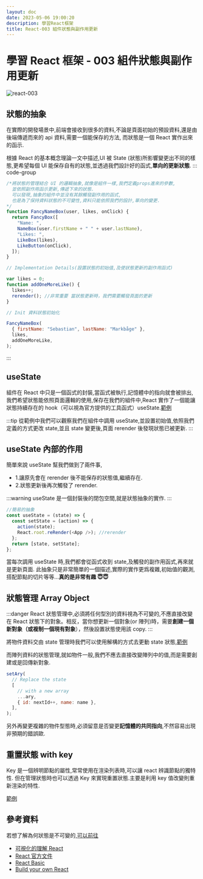 ```yaml
---
layout: doc
date: 2023-05-06 19:00:20
description: 學習React框架
title: React-003 組件狀態與副作用更新
---
```


# 學習 React 框架 - 003 組件狀態與副作用更新

<PageInfo/>

![react-003](/assets/images/react/react-003.png)

## 狀態的抽象

在實際的開發場景中,前端會接收到很多的資料,不論是頁面初始的預設資料,還是由後端傳遞而來的 api 資料,需要一個能保存的方法,
而狀態是一個 React 實作出來的函示.

根據 React 的基本概念理論一文中描述,UI 被 State (狀態)所影響變更出不同的樣態,更希望每個 UI 能保存自有的狀態,並透過我們設計好的函式,**單向的更新狀態**.
::: code-group

```javascript [引用自基本概念]
/*將狀態的管理結合 UI 的邏輯抽象,就像是組件一樣,我們定義props進來的參數,
  並依照副作用函示更新,傳遞下來的狀態.
  可以發現,抽象的組件中並沒有其餘觸發副作用的函式,
  也是為了保持資料狀態的不可變性,資料只能依照我們的設計,單向的變更.
*/
function FancyNameBox(user, likes, onClick) {
  return FancyBox([
    "Name: ",
    NameBox(user.firstName + " " + user.lastName),
    "Likes: ",
    LikeBox(likes),
    LikeButton(onClick),
  ]);
}

// Implementation Details(設置狀態的初始值,及使狀態更新的副作用函式)

var likes = 0;
function addOneMoreLike() {
  likes++;
  rerender(); //非常重要 當狀態更新時，我們需要觸發頁面的更新
}

// Init 資料狀態初始化

FancyNameBox(
  { firstName: "Sebastian", lastName: "Markbåge" },
  likes,
  addOneMoreLike,
);
```

:::

## useState

組件在 React 中只是一個函式的封裝,當函式被執行,記憶體中的指向就會被排出,我們希望狀態能依照頁面邏輯的使用,保存在我們的組件中,React 實作了一個能讓狀態持續存在的 hook（可以視為官方提供的工具函式）useState.[範例](https://codepen.io/eepson123tw/pen/NWOyNYP?editors=1010)

:::tip
從範例中我們可以觀察我們在組件中調用 useState,並設置初始值,依照我們定義的方式更改 state,並且 state 變更後,頁面 rerender 後發現狀態已被更新.
:::

## useState 內部的作用

簡單來說 useState 幫我們做到了兩件事,

- 1.讓原先會在 rerender 後不能保存的狀態值,繼續存在.
- 2.狀態更新後再次觸發了 rerender.

:::warning
useState 是一個封裝後的閉包空間,就是狀態抽象的實作.
:::

```javascript
//簡易的抽象
const useState = (state) => {
  const setState = (action) => {
    action(state);
    React.root.reRender(<App />); //rerender
  };
  return [state, setState];
};
```

當每次調用 useState 時,我們都會從函式收到 state,及觸發的副作用函式,再來就是更新頁面.
此抽象只是非常簡單的一個描述,實際的實作更爲複雜,初始值的觀測,搭配節點的切片等等...**真的是非常有趣 😇😇**

## 狀態管理 Array Object

:::danger
React 狀態管理中,必須將任何型別的資料視為不可變的,不應直接改變在 React 狀態下的對象。相反，當你想更新一個對象(or 陣列)時，需要**創建一個新對象（或複制一個現有對象**），然後設置狀態使用該 copy.
:::

將物件資料交由 state 管理時我們可以使用解構的方式去更動 state 狀態,[範例](https://codepen.io/eepson123tw/pen/NWOyNYP?editors=1011)

而陣列資料的狀態管理,就如物件一般,我們不應去直接改變陣列中的值,而是需要創建或是回傳新對象.

```js
setAry(
  // Replace the state
  [
    // with a new array
    ...ary,
    { id: nextId++, name: name },
  ],
);
```

另外再變更複雜的物件型態時,必須留意是否變更**記憶體的共同指向**,不然容易出現非預期的錯誤歐.

## 重置狀態 with key

Key 是一個辨明節點的屬性,常常使用在渲染列表時,可以讓 react 辨識節點的獨特性.
但在管理狀態時也可以透過 Key 來實現重置狀態.主要是利用 key 值改變則重新渲染的特性.

[範例](https://codepen.io/eepson123tw/pen/NWOyNYP?editors=0011)

## 參考資料

若想了解為何狀態是不可變的,[可以前往](https://react.dev/learn/updating-objects-in-state#why-is-mutating-state-not-recommended-in-react)

- [可視化的理解 React](https://react.gg/visualized#history-of-the-web)
- [React 官方文件](https://react.dev/)
- [React Basic](https://github.com/reactjs/react-basic)
- [Build your own React](https://pomb.us/build-your-own-react/)

<GitTalk/>
